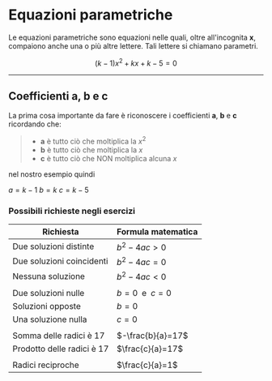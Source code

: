 <script type="text/javascript" src="https://cdn.mathjax.org/mathjax/latest/MathJax.js?config=TeX-AMS_HTML"></script>

Equazioni parametriche
===================
Le equazioni parametriche sono equazioni nelle quali, oltre all'incognita **x**, compaiono anche una o più altre lettere. Tali lettere si chiamano parametri.

$$(k-1)x^2+kx+k-5=0$$

----------
Coefficienti **a**, **b** e **c**
-------------

La prima cosa importante da fare è riconoscere i coefficienti **a**, **b** e **c** ricordando che:

> - **a**   è tutto ciò che moltiplica la $x^2$
> - **b**   è tutto ciò che moltiplica la $x$
> - **c**   è tutto ciò che NON moltiplica alcuna $x$

nel nostro esempio quindi

$a=k-1$
$b=k$
$c=k-5$

### Possibili richieste negli esercizi

|Richiesta                    | Formula matematica |
|---------------------------- | ------------------ |
|Due soluzioni distinte       | $b^2-4ac>0$        |
|Due soluzioni coincidenti    | $b^2-4ac=0$        |
|Nessuna soluzione            | $b^2-4ac<0$        |
|||
|Due soluzioni nulle          |  $b=0\;$ e $\;c=0$ |
|Soluzioni opposte            |$b=0$               |
|Una soluzione nulla          | $c=0$              |
|||
|Somma delle radici è 17|$-\frac{b}{a}=17$|
|Prodotto delle radici è 17|$\frac{c}{a}=17$|
|||
|Radici reciproche|$\frac{c}{a}=1$|
